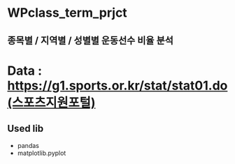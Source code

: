 # WPclass_term_prjct

## 종목별 / 지역별 / 성별별 운동선수 비율 분석

# Data : https://g1.sports.or.kr/stat/stat01.do(스포츠지원포털)

## Used lib 
- pandas
- matplotlib.pyplot

